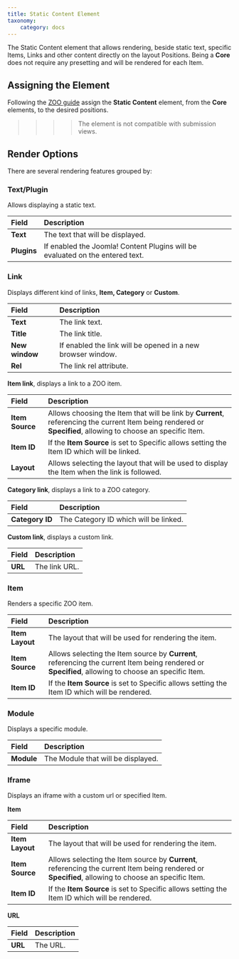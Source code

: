 ```yaml
---
title: Static Content Element
taxonomy:
    category: docs
---
```


The Static Content element that allows rendering, beside static text, specific Items, Links and other content directly on the layout Positions. Being a **Core** does not require any presetting and will be rendered for each Item.

## Assigning the Element

Following the [ZOO guide](http://www.yootheme.com/zoo/documentation/advanced/assign-elements-to-layout-positions) assign the **Static Content** element, from the **Core** elements, to the desired positions.

>>>> The element is not compatible with submission views.

## Render Options

There are several rendering features grouped by:

### Text/Plugin

Allows displaying a static text.

| Field       | Description |
| :---------- | :---------- |
| **Text** | The text that will be displayed. |
| **Plugins** | If enabled the Joomla! Content Plugins will be evaluated on the entered text. |

### Link

Displays different kind of links, **Item, Category** or **Custom**.

| Field       | Description |
| :---------- | :---------- |
| **Text** | The link text. |
| **Title** | The link title. |
| **New window** | If enabled the link will be opened in a new browser window. |
| **Rel** | The link rel attribute. |

**Item link**, displays a link to a ZOO item.

| Field       | Description |
| :---------- | :---------- |
| **Item Source** | Allows choosing the Item that will be link by **Current**, referencing the current Item being rendered or **Specified**, allowing to choose an specific Item. |
| **Item ID** | If the **Item Source** is set to Specific allows setting the Item ID which will be linked. |
| **Layout** | Allows selecting the layout that will be used to display the Item when the link is followed. |

**Category link**, displays a link to a ZOO category.

| Field       | Description |
| :---------- | :---------- |
| **Category ID** | The Category ID which will be linked. |

**Custom link**, displays a custom link.

| Field       | Description |
| :---------- | :---------- |
| **URL** | The link URL. |

### Item

Renders a specific ZOO item.

| Field       | Description |
| :---------- | :---------- |
| **Item Layout** | The layout that will be used for rendering the item. |
| **Item Source** | Allows selecting the Item source by **Current**, referencing the current Item being rendered or **Specified**, allowing to choose an specific Item. |
| **Item ID** | If the **Item Source** is set to Specific allows setting the Item ID which will be rendered. |

### Module

Displays a specific module.

| Field       | Description |
| :---------- | :---------- |
| **Module** | The Module that will be displayed. |

### Iframe

Displays an iframe with a custom url or specified Item.

**Item**

| Field       | Description |
| :---------- | :---------- |
| **Item Layout** | The layout that will be used for rendering the item. |
| **Item Source** | Allows selecting the Item source by **Current**, referencing the current Item being rendered or **Specified**, allowing to choose an specific Item. |
| **Item ID** | If the **Item Source** is set to Specific allows setting the Item ID which will be rendered. |

**URL**

| Field       | Description |
| :---------- | :---------- |
| **URL** | The URL. |
